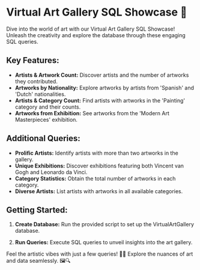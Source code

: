 # Virtual Art Gallery SQL Showcase 🎨

Dive into the world of art with our Virtual Art Gallery SQL Showcase! Unleash the creativity and explore the database through these engaging SQL queries.

## Key Features:

- **Artists & Artwork Count:** Discover artists and the number of artworks they contributed.
- **Artworks by Nationality:** Explore artworks by artists from 'Spanish' and 'Dutch' nationalities.
- **Artists & Category Count:** Find artists with artworks in the 'Painting' category and their counts.
- **Artworks from Exhibition:** See artworks from the 'Modern Art Masterpieces' exhibition.

## Additional Queries:

- **Prolific Artists:** Identify artists with more than two artworks in the gallery.
- **Unique Exhibitions:** Discover exhibitions featuring both Vincent van Gogh and Leonardo da Vinci.
- **Category Statistics:** Obtain the total number of artworks in each category.
- **Diverse Artists:** List artists with artworks in all available categories.

## Getting Started:

1. **Create Database:**
   Run the provided script to set up the VirtualArtGallery database.

2. **Run Queries:**
   Execute SQL queries to unveil insights into the art gallery.

Feel the artistic vibes with just a few queries! 🚀✨ Explore the nuances of art and data seamlessly. 🖼️🔍
